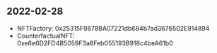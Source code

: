 ## 2022-02-28
- NFTFactory: 0x25315F9878BA07221db684b7ad3676502E914894
- CounterfactualNFT: 0xe6e6D2FD4B5059F3a8Feb055193B918c4beA61b0
